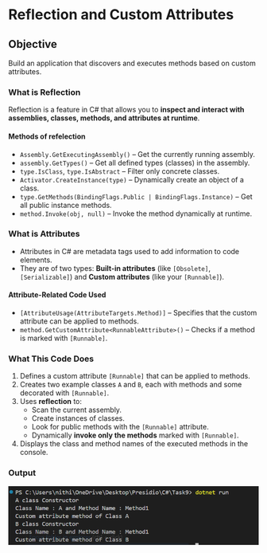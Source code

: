 # Reflection and Custom Attributes

## Objective

Build an application that discovers and executes methods based on custom attributes.

### What is Reflection

Reflection is a feature in C# that allows you to **inspect and interact with assemblies, classes, methods, and attributes at runtime**.

#### Methods of refelection

- `Assembly.GetExecutingAssembly()` – Get the currently running assembly.
- `assembly.GetTypes()` – Get all defined types (classes) in the assembly.
- `type.IsClass`, `type.IsAbstract` – Filter only concrete classes.
- `Activator.CreateInstance(type)` – Dynamically create an object of a class.
- `type.GetMethods(BindingFlags.Public | BindingFlags.Instance)` – Get all public instance methods.
- `method.Invoke(obj, null)` – Invoke the method dynamically at runtime.

### What is Attributes

- Attributes in C# are metadata tags used to add information to code elements.  
- They are of two types: **Built-in attributes** (like `[Obsolete]`, `[Serializable]`) and **Custom attributes** (like your `[Runnable]`).

#### Attribute-Related Code Used
- `[AttributeUsage(AttributeTargets.Method)]` – Specifies that the custom attribute can be applied to methods.
- `method.GetCustomAttribute<RunnableAttribute>()` – Checks if a method is marked with `[Runnable]`.


### What This Code Does

1. Defines a custom attribute `[Runnable]` that can be applied to methods.
2. Creates two example classes `A` and `B`, each with methods and some decorated with `[Runnable]`.
3. Uses **reflection** to:
   - Scan the current assembly.
   - Create instances of classes.
   - Look for public methods with the `[Runnable]` attribute.
   - Dynamically **invoke only the methods** marked with `[Runnable]`.
4. Displays the class and method names of the executed methods in the console.

### Output

![1](1.png)